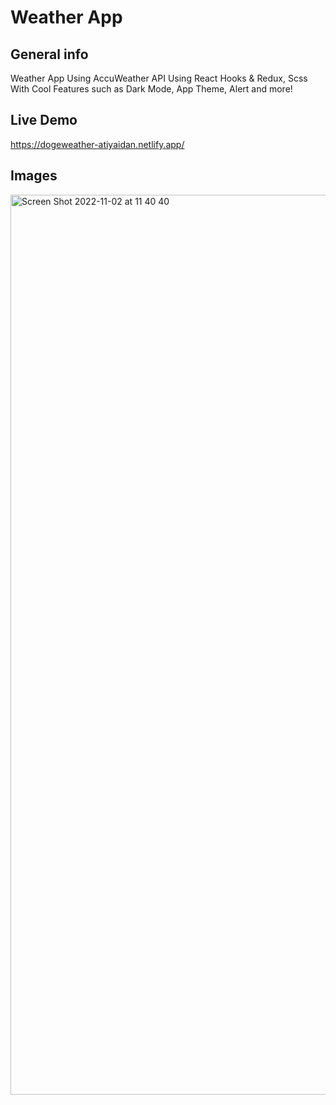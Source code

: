 ﻿# Weather App

## General info
Weather App Using AccuWeather API Using React Hooks & Redux, Scss With Cool Features such as Dark Mode, App Theme, Alert and more!
 
## Live Demo
https://dogeweather-atiyaidan.netlify.app/

## Images

<img width="1440" alt="Screen Shot 2022-11-02 at 11 40 40" src="https://user-images.githubusercontent.com/71948616/199456452-f3060fa2-a945-4ec2-b6ad-89cc798e593f.png">


